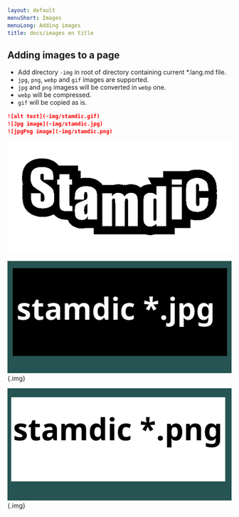 ```yaml
layout: default
menuShort: Images
menuLong: Adding images
title: docs/images en title
```
<!--config-->
## Adding images to a page

- Add directory `-img` in root of directory containing current *.lang.md file.
- `jpg`, `png`, `webp` and `gif` images are supported.  
- `jpg` and `png` imagess will be converted in `webp` one.
- `webp` will be compressed.
- `gif` will be copied as is.

```markdown
![alt text](-img/stamdic.gif)
![Jpg image](-img/stamdic.jpg)
![jpgPng image](-img/stamdic.png)
```

![Gif image](-img/stamdic.gif)

![Jpg image](-img/stamdic.jpg) {.img}

![jpgPng image](-img/stamdic.png) {.img}


